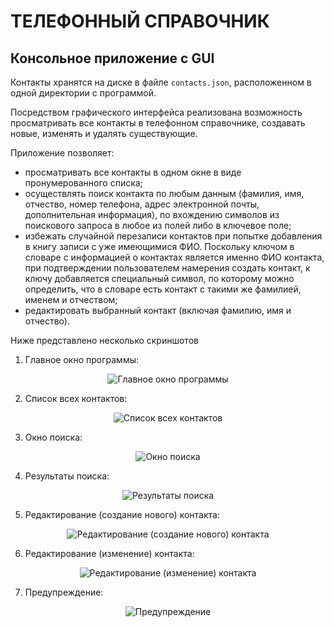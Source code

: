 # ТЕЛЕФОННЫЙ СПРАВОЧНИК
## Консольное приложение с GUI

Контакты хранятся на диске в файле `contacts.json`, расположенном в одной директории с программой.

Посредством графического интерфейса реализована возможность просматривать все контакты в телефонном справочнике, создавать новые, изменять и удалять существующие.

Приложение позволяет:
* просматривать все контакты в одном окне в виде пронумерованного списка;
* осуществлять поиск контакта по любым данным (фамилия, имя, отчество, номер телефона, адрес электронной почты, дополнительная информация), по вхождению символов из поискового запроса в любое из полей либо в ключевое поле;
* избежать случайной перезаписи контактов при попытке добавления в книгу записи с уже имеющимися ФИО. Поскольку ключом в словаре с информацией о контактах является именно ФИО контакта, при подтверждении пользователем намерения создать контакт, к ключу добавляется специальный символ, по которому можно определить, что в словаре есть контакт с такими же фамилией, именем и отчеством;
* редактировать выбранный контакт (включая фамилию, имя и отчество).

Ниже представлено несколько скриншотов
1. Главное окно программы:
<center><image src="/src/Главное окно.jpg" alt="Главное окно программы"></center>

2. Список всех контактов:
<center><image src="/src/Список всех контактов.jpg" alt="Список всех контактов"></center>

3. Окно поиска:
<center><image src="/src/Окно поиска.jpg" alt="Окно поиска"></center>

4. Результаты поиска:
<center><image src="/src/Результаты поиска.jpg" alt="Результаты поиска"></center>

5. Редактирование (создание нового) контакта:
<center><image src="/src/Редактирование (создание нового) контакта.jpg" alt="Редактирование (создание нового) контакта"></center>

6. Редактирование (изменение) контакта:
<center><image src="/src/Редактирование (изменение) контакта.jpg" alt="Редактирование (изменение) контакта"></center>

7. Предупреждение:
<center><image src="/src/Предупреждение.jpg" alt="Предупреждение"></center>